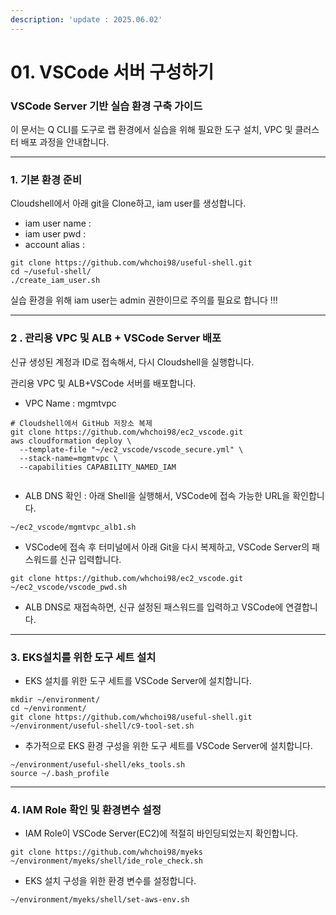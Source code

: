 ```yaml
---
description: 'update : 2025.06.02'
---
```


# 01. VSCode 서버 구성하기

### VSCode Server 기반 실습 환경 구축 가이드 <a href="#vscode-server-eks" id="vscode-server-eks"></a>

이 문서는 Q CLI를 도구로 랩 환경에서 실습을 위해 필요한 도구 설치, VPC 및 클러스터 배포 과정을 안내합니다.

***

### 1. 기본 환경 준비 <a href="#id-1" id="id-1"></a>

Cloudshell에서 아래 git을 Clone하고, iam user를 생성합니다.

* iam user name :
* iam user pwd :
* account alias :

```
git clone https://github.com/whchoi98/useful-shell.git
cd ~/useful-shell/
./create_iam_user.sh
```

실습 환경을 위해 iam user는 admin 권한이므로 주의를 필요로 합니다 !!!

***

### 2 . 관리용 VPC 및 ALB + VSCode Server 배포 <a href="#id-2-.-vpc-alb--vscode-server" id="id-2-.-vpc-alb--vscode-server"></a>

신규 생성된 계정과 ID로 접속해서, 다시 Cloudshell을 실행합니다.

관리용 VPC 및 ALB+VSCode 서버를 배포합니다.

* VPC Name : mgmtvpc

```
# Cloudshell에서 GitHub 저장소 복제
git clone https://github.com/whchoi98/ec2_vscode.git
aws cloudformation deploy \
  --template-file "~/ec2_vscode/vscode_secure.yml" \
  --stack-name=mgmtvpc \
  --capabilities CAPABILITY_NAMED_IAM
  
```

* ALB DNS 확인 : 아래 Shell을 실행해서, VSCode에 접속 가능한 URL을 확인합니다.

```
~/ec2_vscode/mgmtvpc_alb1.sh
```

* VSCode에 접속 후 터미널에서 아래 Git을 다시 복제하고, VSCode Server의 패스워드를 신규 입력합니다.

```
git clone https://github.com/whchoi98/ec2_vscode.git
~/ec2_vscode/vscode_pwd.sh
```

* ALB DNS로 재접속하면, 신규 설정된 패스워드를 입력하고 VSCode에 연결합니다.

***

### 3. EKS설치를 위한 도구 세트 설치 <a href="#id-3.-eks" id="id-3.-eks"></a>

* EKS 설치를 위한 도구 세트를 VSCode Server에 설치합니다.

```
mkdir ~/environment/
cd ~/environment/
git clone https://github.com/whchoi98/useful-shell.git
~/environment/useful-shell/c9-tool-set.sh
```

* 추가적으로 EKS 환경 구성을 위한 도구 세트를 VSCode Server에 설치합니다.

```
~/environment/useful-shell/eks_tools.sh
source ~/.bash_profile
```

***

### 4. IAM Role 확인 및 환경변수 설정 <a href="#id-4.-iam-role" id="id-4.-iam-role"></a>

* IAM Role이 VSCode Server(EC2)에 적절히 바인딩되었는지 확인합니다.

```
git clone https://github.com/whchoi98/myeks
~/environment/myeks/shell/ide_role_check.sh

```

* EKS 설치 구성을 위한 환경 변수를 설정합니다.

```
~/environment/myeks/shell/set-aws-env.sh
```


